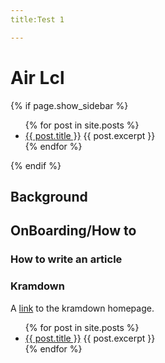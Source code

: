 ```yaml
---
title:Test 1

---
```


# Air Lcl



{% if page.show_sidebar %}
  <div class="sidebar">
    <ul>
    {% for post in site.posts %}
        <li>
        <a href="{{ post.url }}">{{ post.title }}</a>
        {{ post.excerpt }} 
        </li>
    {% endfor %}
    </ul>

  </div>
{% endif %}


## Background

## OnBoarding/How to 
### How to write an article
### Kramdown
A [link](http://kramdown.gettalong.org)
to the kramdown homepage.

<ul>
  {% for post in site.posts %}
    <li>
      <a href="{{ post.url }}">{{ post.title }}</a>
       {{ post.excerpt }} 
    </li>
  {% endfor %}
</ul> 

